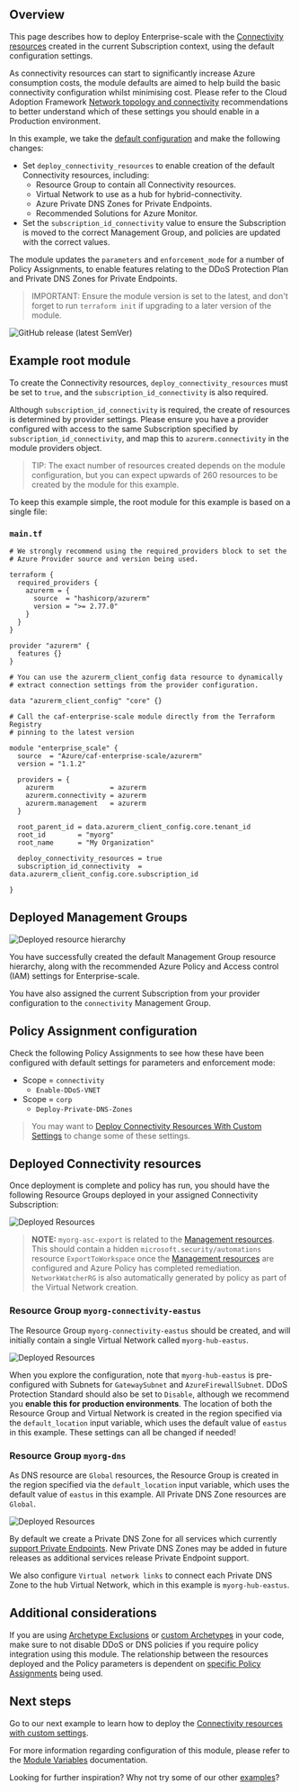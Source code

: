## Overview

This page describes how to deploy Enterprise-scale with the [Connectivity resources][wiki_connectivity_resources] created in the current Subscription context, using the default configuration settings.

As connectivity resources can start to significantly increase Azure consumption costs, the module defaults are aimed to help build the basic connectivity configuration whilst minimising cost.
Please refer to the Cloud Adoption Framework [Network topology and connectivity][ESLZ-Connectivity] recommendations to better understand which of these settings you should enable in a Production environment.

In this example, we take the [default configuration][wiki_deploy_default_configuration] and make the following changes:

- Set `deploy_connectivity_resources` to enable creation of the default Connectivity resources, including:
  - Resource Group to contain all Connectivity resources.
  - Virtual Network to use as a hub for hybrid-connectivity.
  - Azure Private DNS Zones for Private Endpoints.
  - Recommended Solutions for Azure Monitor.
- Set the `subscription_id_connectivity` value to ensure the Subscription is moved to the correct Management Group, and policies are updated with the correct values.

The module updates the `parameters` and `enforcement_mode` for a number of Policy Assignments, to enable features relating to the DDoS Protection Plan and Private DNS Zones for Private Endpoints.

<!-- Some Private DNS Zones for Private Endpoints are bound to a specific Azure Region.
By default, the module will use the location set for connectivity resources, or the `default_location` value (`eastus`), in order of precedence.
To add more locations, simply add them to the `configure_connectivity_resources.settings.dns.config.private_link_locations` value.
This must be in the short format (`uksouth`), and not DisplayName (`UK South`). -->

> IMPORTANT: Ensure the module version is set to the latest, and don't forget to run `terraform init` if upgrading to a later version of the module.

![GitHub release (latest SemVer)](https://img.shields.io/github/v/release/Azure/terraform-azurerm-caf-enterprise-scale?style=flat&logo=github)

## Example root module

To create the Connectivity resources, `deploy_connectivity_resources` must be set to `true`, and the `subscription_id_connectivity` is also required.

Although `subscription_id_connectivity` is required, the create of resources is determined by provider settings.
Please ensure you have a provider configured with access to the same Subscription specified by `subscription_id_connectivity`, and map this to `azurerm.connectivity` in the module providers object.

> TIP: The exact number of resources created depends on the module configuration, but you can expect upwards of 260 resources to be created by the module for this example.

To keep this example simple, the root module for this example is based on a single file:

### `main.tf`

```hcl
# We strongly recommend using the required_providers block to set the
# Azure Provider source and version being used.

terraform {
  required_providers {
    azurerm = {
      source  = "hashicorp/azurerm"
      version = ">= 2.77.0"
    }
  }
}

provider "azurerm" {
  features {}
}

# You can use the azurerm_client_config data resource to dynamically
# extract connection settings from the provider configuration.

data "azurerm_client_config" "core" {}

# Call the caf-enterprise-scale module directly from the Terraform Registry
# pinning to the latest version

module "enterprise_scale" {
  source  = "Azure/caf-enterprise-scale/azurerm"
  version = "1.1.2"

  providers = {
    azurerm              = azurerm
    azurerm.connectivity = azurerm
    azurerm.management   = azurerm
  }

  root_parent_id = data.azurerm_client_config.core.tenant_id
  root_id        = "myorg"
  root_name      = "My Organization"

  deploy_connectivity_resources = true
  subscription_id_connectivity  = data.azurerm_client_config.core.subscription_id

}
```

## Deployed Management Groups

![Deployed resource hierarchy](./media/examples-deploy-connectivity-core.png)

You have successfully created the default Management Group resource hierarchy, along with the recommended Azure Policy and Access control (IAM) settings for Enterprise-scale.

You have also assigned the current Subscription from your provider configuration to the `connectivity` Management Group.

## Policy Assignment configuration

Check the following Policy Assignments to see how these have been configured with default settings for parameters and enforcement mode:

- Scope = `connectivity`
  - `Enable-DDoS-VNET`
- Scope = `corp`
  - `Deploy-Private-DNS-Zones`

> You may want to [Deploy Connectivity Resources With Custom Settings][wiki_deploy_connectivity_resources_custom] to change some of these settings.

## Deployed Connectivity resources

Once deployment is complete and policy has run, you should have the following Resource Groups deployed in your assigned Connectivity Subscription:

![Deployed Resources](./media/examples-deploy-connectivity-rsgs.png)

> **NOTE:** `myorg-asc-export` is related to the [Management resources][wiki_management_resources].
This should contain a hidden `microsoft.security/automations` resource `ExportToWorkspace` once the [Management resources][wiki_management_resources] are configured and Azure Policy has completed remediation.
`NetworkWatcherRG` is also automatically generated by policy as part of the Virtual Network creation.

### Resource Group `myorg-connectivity-eastus`

The Resource Group `myorg-connectivity-eastus` should be created, and will initially contain a single Virtual Network called `myorg-hub-eastus`.

![Deployed Resources](./media/examples-deploy-connectivity-rsg.png)

When you explore the configuration, note that `myorg-hub-eastus` is pre-configured with Subnets for `GatewaySubnet` and `AzureFirewallSubnet`.
DDoS Protection Standard should also be set to `Disable`, although we recommend you **enable this for production environments**.
The location of both the Resource Group and Virtual Network is created in the region specified via the `default_location` input variable, which uses the default value of `eastus` in this example.
These settings can all be changed if needed!

### Resource Group `myorg-dns`

As DNS resource are `Global` resources, the Resource Group is created in the region specified via the `default_location` input variable, which uses the default value of `eastus` in this example.
All Private DNS Zone resources are `Global`.

![Deployed Resources](./media/examples-deploy-connectivity-dns-rsg.png)

By default we create a Private DNS Zone for all services which currently [support Private Endpoints][azure_private_endpoint_support].
New Private DNS Zones may be added in future releases as additional services release Private Endpoint support.

We also configure `Virtual network links` to connect each Private DNS Zone to the hub Virtual Network, which in this example is `myorg-hub-eastus`.

## Additional considerations

If you are using [Archetype Exclusions][archetype_exclusions] or [custom Archetypes][custom_archetypes] in your code, make sure to not disable DDoS or DNS policies if you require policy integration using this module.
The relationship between the resources deployed and the Policy parameters is dependent on [specific Policy Assignments](#policy-assignment-configuration) being used.

## Next steps

Go to our next example to learn how to deploy the [Connectivity resources with custom settings][wiki_deploy_connectivity_resources_custom].

For more information regarding configuration of this module, please refer to the [Module Variables](./%5BUser-Guide%5D-Module-Variables) documentation.

Looking for further inspiration? Why not try some of our other [examples][wiki_examples]?

[//]: # "************************"
[//]: # "INSERT LINK LABELS BELOW"
[//]: # "************************"

[ESLZ-Connectivity]: https://docs.microsoft.com/azure/cloud-adoption-framework/ready/enterprise-scale/network-topology-and-connectivity

[azure_private_endpoint_support]: https://docs.microsoft.com/azure/private-link/private-endpoint-dns#azure-services-dns-zone-configuration "Azure services DNS zone configuration"

[wiki_connectivity_resources]:               ./%5BUser-Guide%5D-Connectivity-Resources "Wiki - Connectivity Resources"
[wiki_deploy_connectivity_resources_custom]: ./%5BExamples%5D-Deploy-Connectivity-Resources-With-Custom-Settings "Wiki - Deploy Connectivity Resources With Custom Settings"
[wiki_examples]:                             ./Examples "Wiki - Examples"
[wiki_management_resources]:                 ./%5BUser-Guide%5D-Management-Resources "Wiki - Management Resources"
[wiki_deploy_default_configuration]:         ./%5BExamples%5D-Deploy-Default-Configuration "Wiki - Deploy Default Configuration"

[archetype_exclusions]: ./%5BExamples%5D-Expand-Built-in-Archetype-Definitions#to-enable-the-exclusion-function "Wiki - Expand Built-in Archetype Definitions # To enable the exclusion function"
[custom_archetypes]:    ./%5BUser-Guide%5D-Archetype-Definitions "[User Guide] Archetype Definitions"
